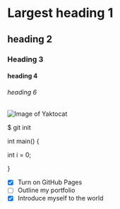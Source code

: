 # Largest heading 1
## heading 2
### Heading 3
#### heading 4
###### heading 6


![Image of Yaktocat](https://octodex.github.com/images/yaktocat.png)

$ git init

int main() {
  
  int i = 0;

}
- [x] Turn on GitHub Pages
- [ ] Outline my portfolio
- [x] Introduce myself to the world
